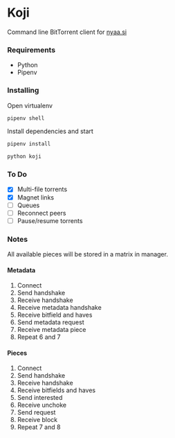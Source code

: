 # Koji
Command line BitTorrent client for [nyaa.si](https://nyaa.si/)

### Requirements
* Python
* Pipenv

### Installing
Open virtualenv
```sh
pipenv shell
```

Install dependencies and start
```sh
pipenv install

python koji
```

### To Do
* [x] Multi-file torrents
* [x] Magnet links
* [ ] Queues
* [ ] Reconnect peers
* [ ] Pause/resume torrents

### Notes
All available pieces will be stored in a matrix in manager.

#### Metadata
1. Connect
2. Send handshake
3. Receive handshake
4. Receive metadata handshake
5. Receive bitfield and haves
6. Send metadata request
7. Receive metadata piece
8. Repeat 6 and 7

#### Pieces
1. Connect
2. Send handshake
3. Receive handshake
4. Receive bitfields and haves
5. Send interested
6. Receive unchoke
7. Send request
8. Receive block
9. Repeat 7 and 8
